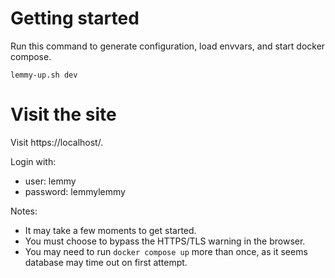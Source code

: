 # Getting started

Run this command to generate configuration, load envvars, and start docker compose.

```
lemmy-up.sh dev
```

# Visit the site

Visit https://localhost/.

Login with:
* user: lemmy
* password: lemmylemmy

Notes:
* It may take a few moments to get started.
* You must choose to bypass the HTTPS/TLS warning in the browser.
* You may need to run `docker compose up` more than once, as it seems database may time out on first attempt.
